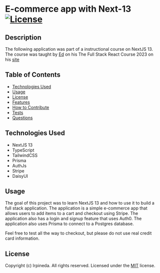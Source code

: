 # E-commerce app with Next-13 [![License](https://img.shields.io/static/v1?label=License&message=MIT&color=blueviolet&style=for-the-badge)](https://opensource.org/licenses/MIT)


## Description
The following application was part of a instructional course on NextJS 13. The course was taught by [Ed](https://www.youtube.com/@developedbyed/about) on his The Full Stack React Course 2023 on his [site](https://developedbyed.com/)

## Table of Contents
- [Technologies Used](#technologies-used)
- [Usage](#usage)
- [License](#license)
- [Features](#features)
- [How to Contribute](#contributing)
- [Tests](#tests)
- [Questions](#questions)

## Technologies Used
- NextJS 13
- TypeScript
- TailwindCSS
- Prisma
- AuthJs
- Stripe
- DaisyUI


## Usage
The goal of this project was to learn NextJS 13 and how to use it to build a full stack application. The application is a simple e-commerce app that allows users to add items to a cart and checkout using Stripe. The application also has a login and signup feature that uses Auth0. The application also uses Prisma to connect to a Postgres database.

Feel free to test all the way to checkout, but please do not use real credit card information.

## License
Copyright (c) lrpineda. All rights reserved.
Licensed under the [MIT](https://opensource.org/licenses/MIT) license.




